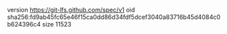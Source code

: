 version https://git-lfs.github.com/spec/v1
oid sha256:fd9ab45fc65e46f15ca0dd86d34fdf5dcef3040a83716b45d4084c0b624396c4
size 11523
